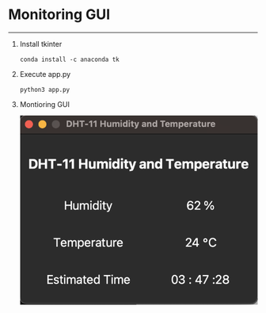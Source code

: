 # Monitoring GUI

---

1. Install tkinter

   ```
   conda install -c anaconda tk
   ```

2. Execute app.py

   ```
   python3 app.py
   ```

3. Montioring GUI

   ![img](./img/1.png)
